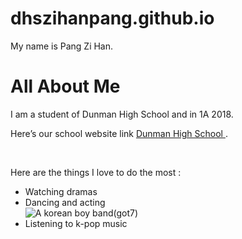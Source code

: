 # dhszihanpang.github.io
<!DOCTYPE html>
<html>
<head>
My name is Pang Zi Han.  
</head>
<body>
<h1> All About Me</h1>
<title> This is my website </title>
<p>
I am a student of Dunman High School and in 1A 2018. </p>
<p>
Here’s our school website link <a href ="www.dhs.sg"> Dunman High School  </a>. </p>
<br>
<p>Here are the things I love to do the most : </p> 
<ul>
<li>Watching dramas</li>
<li>Dancing and acting</li>
<img src="https://uploads.disquscdn.com/images/1b2e2f0df7f973209bdd8b72a4b454d67f573c5f9b09e96e91a1c481d7e11016.jpg?w=800&h=1072" alt="A korean boy band(got7)">
<li>Listening to k-pop music</li>
</ul>
</body>
</html>
